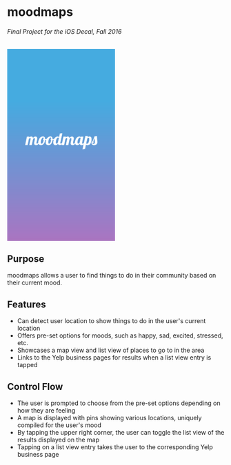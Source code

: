 # moodmaps

###### Final Project for the iOS Decal, Fall 2016

<img src="/images/launchscreen.png" width="250" align="center">

## Purpose
moodmaps allows a user to find things to do in their community based on their current mood.

## Features
- Can detect user location to show things to do in the user's current location
- Offers pre-set options for moods, such as happy, sad, excited, stressed, etc.
- Showcases a map view and list view of places to go to in the area
- Links to the Yelp business pages for results when a list view entry is tapped

## Control Flow
- The user is prompted to choose from the pre-set options depending on how they are feeling
- A map is displayed with pins showing various locations, uniquely compiled for the user's mood
- By tapping the upper right corner, the user can toggle the list view of the results displayed on the map
- Tapping on a list view entry takes the user to the corresponding Yelp business page
